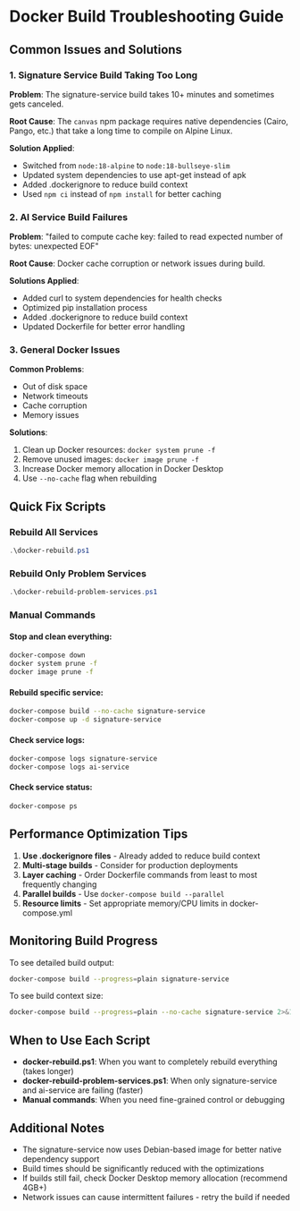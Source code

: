 # Docker Build Troubleshooting Guide

## Common Issues and Solutions

### 1. Signature Service Build Taking Too Long

**Problem**: The signature-service build takes 10+ minutes and sometimes gets canceled.

**Root Cause**: The `canvas` npm package requires native dependencies (Cairo, Pango, etc.) that take a long time to compile on Alpine Linux.

**Solution Applied**:
- Switched from `node:18-alpine` to `node:18-bullseye-slim`
- Updated system dependencies to use apt-get instead of apk
- Added .dockerignore to reduce build context
- Used `npm ci` instead of `npm install` for better caching

### 2. AI Service Build Failures

**Problem**: "failed to compute cache key: failed to read expected number of bytes: unexpected EOF"

**Root Cause**: Docker cache corruption or network issues during build.

**Solutions Applied**:
- Added curl to system dependencies for health checks
- Optimized pip installation process
- Added .dockerignore to reduce build context
- Updated Dockerfile for better error handling

### 3. General Docker Issues

**Common Problems**:
- Out of disk space
- Network timeouts
- Cache corruption
- Memory issues

**Solutions**:
1. Clean up Docker resources: `docker system prune -f`
2. Remove unused images: `docker image prune -f`
3. Increase Docker memory allocation in Docker Desktop
4. Use `--no-cache` flag when rebuilding

## Quick Fix Scripts

### Rebuild All Services
```powershell
.\docker-rebuild.ps1
```

### Rebuild Only Problem Services
```powershell
.\docker-rebuild-problem-services.ps1
```

### Manual Commands

#### Stop and clean everything:
```bash
docker-compose down
docker system prune -f
docker image prune -f
```

#### Rebuild specific service:
```bash
docker-compose build --no-cache signature-service
docker-compose up -d signature-service
```

#### Check service logs:
```bash
docker-compose logs signature-service
docker-compose logs ai-service
```

#### Check service status:
```bash
docker-compose ps
```

## Performance Optimization Tips

1. **Use .dockerignore files** - Already added to reduce build context
2. **Multi-stage builds** - Consider for production deployments
3. **Layer caching** - Order Dockerfile commands from least to most frequently changing
4. **Parallel builds** - Use `docker-compose build --parallel`
5. **Resource limits** - Set appropriate memory/CPU limits in docker-compose.yml

## Monitoring Build Progress

To see detailed build output:
```bash
docker-compose build --progress=plain signature-service
```

To see build context size:
```bash
docker-compose build --progress=plain --no-cache signature-service 2>&1 | grep "transferring context"
```

## When to Use Each Script

- **docker-rebuild.ps1**: When you want to completely rebuild everything (takes longer)
- **docker-rebuild-problem-services.ps1**: When only signature-service and ai-service are failing (faster)
- **Manual commands**: When you need fine-grained control or debugging

## Additional Notes

- The signature-service now uses Debian-based image for better native dependency support
- Build times should be significantly reduced with the optimizations
- If builds still fail, check Docker Desktop memory allocation (recommend 4GB+)
- Network issues can cause intermittent failures - retry the build if needed
